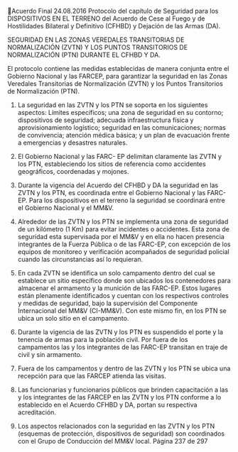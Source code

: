 Acuerdo Final 
24.08.2016 
Protocolo del capítulo de Seguridad para los DISPOSITIVOS EN EL TERRENO del Acuerdo de 
Cese al Fuego y de Hostilidades Bilateral y Definitivo (CFHBD) y Dejación de las Armas (DA). 
 
 
SEGURIDAD  EN  LAS  ZONAS  VEREDALES  TRANSITORIAS  DE  NORMALIZACIÓN  (ZVTN)  Y  LOS  PUNTOS 
TRANSITORIOS DE NORMALIZACIÓN (PTN)  DURANTE EL CFHBD Y DA. 
 
El protocolo contiene las medidas establecidas de manera conjunta entre el Gobierno Nacional y las FARCEP, para garantizar la seguridad en las Zonas Veredales Transitorias de Normalización (ZVTN) y los Puntos 
Transitorios de Normalización (PTN).  
 
1. La seguridad en las ZVTN y los PTN se soporta en los siguientes aspectos: Límites específicos; una 
zona  de  seguridad  en  su  contorno;  dispositivos  de  seguridad;  adecuada  infraestructura  física  y 
aprovisionamiento  logístico;  seguridad  en  las  comunicaciones;  normas  de  convivencia;  atención 
médica básica; y un plan de evacuación frente a emergencias y desastres naturales. 
 
2. El Gobierno Nacional y las FARC- EP delimitan claramente las ZVTN y los PTN, estableciendo los sitios 
de referencia como accidentes geográficos, coordenadas y mojones. 
 
3. Durante la vigencia del Acuerdo del CFHBD y DA la seguridad en las ZVTN y los PTN, es coordinada 
entre  el  Gobierno  Nacional  y  las  FARC-EP.  Para  los  dispositivos  en  el  terreno  la  seguridad  se 
coordinará entre el Gobierno Nacional y el MM&V.  
 
4. Alrededor de las ZVTN y los PTN se implementa una zona de seguridad de un kilómetro (1 Km) para 
evitar incidentes o accidentes. Esta zona de seguridad esta supervisada por el MM&V y en ella no 
hacen presencia integrantes de la Fuerza Pública o de las FARC-EP, con excepción de los equipos de 
monitoreo  y  verificación  acompañados  de  seguridad  policial  cuando  las  circunstancias  así  lo 
requieran. 
 
5. En cada ZVTN se identifica un solo campamento dentro del cual se establece un sitio específico donde 
son ubicados los contenedores para almacenar el armamento y la munición de las FARC-EP. Estos 
lugares  están  plenamente  identificados  y  cuentan  con  los  respectivos  controles  y  medidas  de 
seguridad, bajo la supervisión del Componente Internacional del MM&V (CI-MM&V). Con este mismo 
fin, en los PTN se ubica un solo sitio en el campamento.  
 
6. Durante  la  vigencia  de  las  ZVTN  y  los  PTN  es  suspendido  el  porte  y  la  tenencia  de  armas  para  la 
población civil. Por fuera de los campamentos las y los integrantes de las FARC-EP  transitan en traje 
de civil y sin armamento.  
 
7. Fuera de los campamentos y dentro  de las ZVTN y los PTN se ubica una recepción para que las FARCEP atienda las visitas.  
 
8. Las funcionarias y funcionarios públicos que brinden capacitación a las y los integrantes de las FARCEP en las ZVTN y los PTN conforme a lo establecido en el Acuerdo CFHBD y DA, portan su respectiva 
acreditación.  
 
9. Los  aspectos  relacionados  con  la  seguridad  en  las  ZVTN  y  los  PTN  (esquemas  de  protección, 
dispositivos de seguridad) son coordinados con el Grupo de Conducción del MM&V local. 
Página 237 de 297 
 

